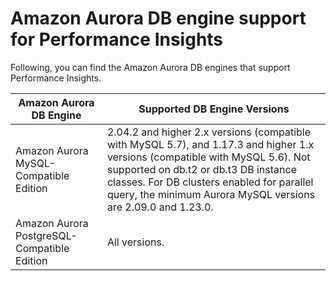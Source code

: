# Amazon Aurora DB engine support for Performance Insights<a name="USER_PerfInsights.Overview.Engines"></a>

Following, you can find the Amazon Aurora DB engines that support Performance Insights\.


|  Amazon Aurora DB Engine  | Supported DB Engine Versions | 
| --- | --- | 
|  Amazon Aurora MySQL\-Compatible Edition  |  2\.04\.2 and higher 2\.x versions \(compatible with MySQL 5\.7\), and 1\.17\.3 and higher 1\.x versions \(compatible with MySQL 5\.6\)\.  Not supported on db\.t2 or db\.t3 DB instance classes\. For DB clusters enabled for parallel query, the minimum Aurora MySQL versions are 2\.09\.0 and 1\.23\.0\.  | 
|  Amazon Aurora PostgreSQL\-Compatible Edition  |  All versions\.  | 